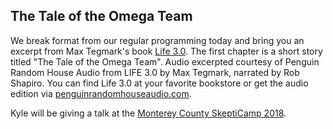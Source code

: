## The Tale of the Omega Team


We break format from our regular programming today and bring you an excerpt from Max Tegmark's book [Life 3.0](https://www.amazon.com/Life-3-0-Being-Artificial-Intelligence/dp/1101946598/ref=sr_1_1?ie=UTF8&qid=1513959695&sr=8-1&keywords=life+3.0).  The first chapter is a short story titled "The Tale of the Omega Team".  Audio excerpted courtesy of Penguin Random House Audio from LIFE 3.0 by Max Tegmark, narrated by Rob Shapiro.  You can find Life 3.0 at your favorite bookstore or get the audio edition via [penguinrandomhouseaudio.com](http://penguinrandomhouseaudio.com).

Kyle will be giving a talk at the [Monterey County SkeptiCamp 2018](https://www.facebook.com/events/142117236542563/).
